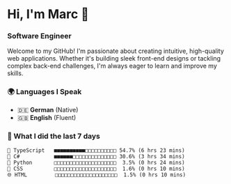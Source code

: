 # Hi, I'm Marc 👋 
### Software Engineer

Welcome to my GitHub! I'm passionate about creating intuitive, high-quality web applications. Whether it's building sleek front-end designs or tackling complex back-end challenges, I'm always eager to learn and improve my skills.  

### 🌍 Languages I Speak  
- 🇩🇪 **German** (Native)  
- 🇬🇧 **English** (Fluent)

### 🤯 What I did the last 7 days

```
🔷 TypeScript   ■■■■■■■■■■□□□□□□□□□□ 54.7% (6 hrs 23 mins)
🔷 C#           ■■■■■■□□□□□□□□□□□□□□ 30.6% (3 hrs 34 mins)
🐍 Python       □□□□□□□□□□□□□□□□□□□□  3.5% (0 hrs 24 mins)
🎨 CSS          □□□□□□□□□□□□□□□□□□□□  1.6% (0 hrs 10 mins)
🌐 HTML         □□□□□□□□□□□□□□□□□□□□  1.5% (0 hrs 10 mins)
```